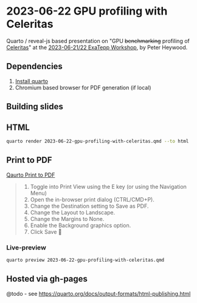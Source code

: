 # 2023-06-22 GPU  profiling with Celeritas

Quarto / reveal-js based presentation on "GPU ~~benchmarking~~ profiling of [Celeritas](https://github.com/celeritas-project/celeritas)" at the [2023-06-21/22 ExaTepp Workshop](https://indico.cern.ch/event/1287030/), by Peter Heywood.

## Dependencies

1. [Install quarto](https://quarto.org/docs/get-started/)
2. Chromium based browser for PDF generation (if local)

## Building slides

## HTML

```bash
quarto render 2023-06-22-gpu-profiling-with-celeritas.qmd --to html
```

## Print to PDF

[Qaurto Print to PDF](https://quarto.org/docs/presentations/revealjs/presenting.html#print-to-pdf)

> 1. Toggle into Print View using the E key (or using the Navigation Menu)
> 2. Open the in-browser print dialog (CTRL/CMD+P).
> 3. Change the Destination setting to Save as PDF.
> 4. Change the Layout to Landscape.
> 5. Change the Margins to None.
> 6. Enable the Background graphics option.
> 7. Click Save 🎉

### Live-preview

``` bash
quarto preview 2023-06-22-gpu-profiling-with-celeritas.qmd
```

## Hosted via gh-pages

@todo - see https://quarto.org/docs/output-formats/html-publishing.html